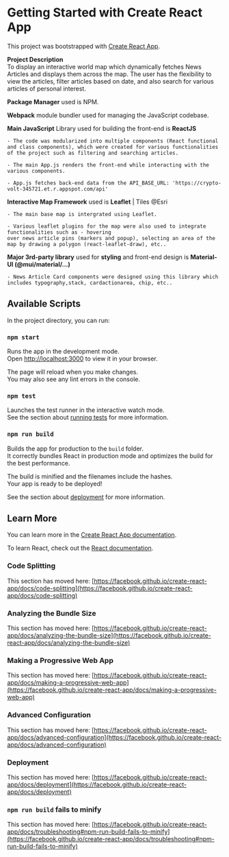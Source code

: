 # Getting Started with Create React App

This project was bootstrapped with [Create React App](https://github.com/facebook/create-react-app).

**Project Description**<br>
To display an interactive world map which dynamically fetches News Articles and displays them across the map. The user has the flexibility to view the articles, filter articles based on date, and also search for various articles of personal interest. 

**Package Manager** used is NPM. <br>

**Webpack** module bundler used for managing the JavaScript codebase.<br>

**Main JavaScript** Library used for building the front-end is **ReactJS** <br>

    - The code was modularized into multiple components (React functional and class components), which were created for various functionalities of the project such as filtering and searching articles. 

    - The main App.js renders the front-end while interacting with the various components. 

    - App.js fetches back-end data from the API_BASE_URL: 'https://crypto-volt-345721.et.r.appspot.com/api'

**Interactive Map Framework** used is **Leaflet** | Tiles @Esri <br>

    - The main base map is intergrated using Leaflet.

    - Various leaflet plugins for the map were also used to integrate functionalities such as - hovering 
    over news article pins (markers and popup), selecting an area of the map by drawing a polygon (react-leaflet-draw), etc..

 **Major 3rd-party library** used for **styling** and front-end design is **Material-UI (@mui/material/...)** <br>

    - News Article Card components were designed using this library which includes typography,stack, cardactionarea, chip, etc..


## Available Scripts

In the project directory, you can run:

### `npm start`

Runs the app in the development mode.\
Open [http://localhost:3000](http://localhost:3000) to view it in your browser.

The page will reload when you make changes.\
You may also see any lint errors in the console.

### `npm test`

Launches the test runner in the interactive watch mode.\
See the section about [running tests](https://facebook.github.io/create-react-app/docs/running-tests) for more information.

### `npm run build`

Builds the app for production to the `build` folder.\
It correctly bundles React in production mode and optimizes the build for the best performance.

The build is minified and the filenames include the hashes.\
Your app is ready to be deployed!

See the section about [deployment](https://facebook.github.io/create-react-app/docs/deployment) for more information.

## Learn More

You can learn more in the [Create React App documentation](https://facebook.github.io/create-react-app/docs/getting-started).

To learn React, check out the [React documentation](https://reactjs.org/).

### Code Splitting

This section has moved here: [https://facebook.github.io/create-react-app/docs/code-splitting](https://facebook.github.io/create-react-app/docs/code-splitting)

### Analyzing the Bundle Size

This section has moved here: [https://facebook.github.io/create-react-app/docs/analyzing-the-bundle-size](https://facebook.github.io/create-react-app/docs/analyzing-the-bundle-size)

### Making a Progressive Web App

This section has moved here: [https://facebook.github.io/create-react-app/docs/making-a-progressive-web-app](https://facebook.github.io/create-react-app/docs/making-a-progressive-web-app)

### Advanced Configuration

This section has moved here: [https://facebook.github.io/create-react-app/docs/advanced-configuration](https://facebook.github.io/create-react-app/docs/advanced-configuration)

### Deployment

This section has moved here: [https://facebook.github.io/create-react-app/docs/deployment](https://facebook.github.io/create-react-app/docs/deployment)

### `npm run build` fails to minify

This section has moved here: [https://facebook.github.io/create-react-app/docs/troubleshooting#npm-run-build-fails-to-minify](https://facebook.github.io/create-react-app/docs/troubleshooting#npm-run-build-fails-to-minify)
